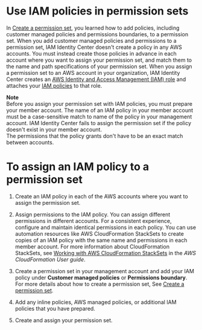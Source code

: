 # Use IAM policies in permission sets<a name="howtocmp"></a>

In [Create a permission set](howtocreatepermissionset.md), you learned how to add policies, including customer managed policies and permissions boundaries, to a permission set\. When you add customer managed policies and permissions to a permission set, IAM Identity Center doesn't create a policy in any AWS accounts\. You must instead create those policies in advance in each account where you want to assign your permission set, and match them to the name and path specifications of your permission set\. When you assign a permission set to an AWS account in your organization, IAM Identity Center creates an [AWS Identity and Access Management \(IAM\) role](https://docs.aws.amazon.com/IAM/latest/UserGuide/id_roles.html) and attaches your [IAM policies](https://docs.aws.amazon.com/IAM/latest/UserGuide/access_policies.html) to that role\. 

**Note**  
Before you assign your permission set with IAM policies, you must prepare your member account\. The name of an IAM policy in your member account must be a case\-sensitive match to name of the policy in your management account\. IAM Identity Center fails to assign the permission set if the policy doesn't exist in your member account\.  
The permissions that the policy grants don't have to be an exact match between accounts\.

# To assign an IAM policy to a permission set

1. Create an IAM policy in each of the AWS accounts where you want to assign the permission set\.

1. Assign permissions to the IAM policy\. You can assign different permissions in different accounts\. For a consistent experience, configure and maintain identical permissions in each policy\. You can use automation resources like AWS CloudFormation StackSets to create copies of an IAM policy with the same name and permissions in each member account\. For more information about CloudFormation StackSets, see [Working with AWS CloudFormation StackSets](https://docs.aws.amazon.com/AWSCloudFormation/latest/UserGuide/what-is-cfnstacksets.html) in the *AWS CloudFormation User guide*\.

1. Create a permission set in your management account and add your IAM policy under **Customer managed policies** or **Permissions boundary**\. For more details about how to create a permission set, See [Create a permission set](howtocreatepermissionset.md)\.

1. Add any inline policies, AWS managed policies, or additional IAM policies that you have prepared\. 

1. Create and assign your permission set\.